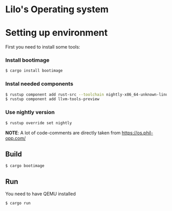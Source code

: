 # Lilo's Operating system

# Setting up environment

First you need to install some tools:

### Install bootimage
```bash
$ cargo install bootimage
```

### Instal needed components
```bash
$ rustup component add rust-src --toolchain nightly-x86_64-unknown-linux-gnu
$ rustup component add llvm-tools-preview
```

### Use nightly version

```bash
$ rustup override set nightly
```

**NOTE**: A lot of code-comments are directly taken from https://os.phil-opp.com/

## Build
```
$ cargo bootimage
```

## Run
You need to have QEMU installed

```
$ cargo run
```

